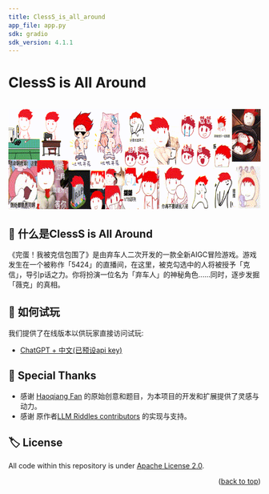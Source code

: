 ```yaml
---
title: ClessS_is_all_around
app_file: app.py
sdk: gradio
sdk_version: 4.1.1
---
```


# ClessS is All Around

<div align="center">
	<br>
	<a href="https://raw.githubusercontent.com/Unqua/LLMRiddles/main/llmriddles/assets/banner.gif">
		<img src="https://raw.githubusercontent.com/Unqua/LLMRiddles/main/llmriddles/assets/banner.gif" width="1000" height="200" alt="Click to see the source">
	</a>
	<br>
</div>

## :thinking: 什么是ClessS is All Around

《完蛋！我被克信包围了》是由弃车人二次开发的一款全新AIGC冒险游戏。游戏发生在一个被称作「5424」的直播间，在这里，被克勾选中的人将被授予「克信」，导引p话之力。你将扮演一位名为「弃车人」的神秘角色......同时，逐步发掘「薇克」的真相。

## :space_invader: 如何试玩

我们提供了在线版本以供玩家直接访问试玩:

- [ChatGPT + 中文(已预设api key)](https://huggingface.co/spaces/jacob369/ClessS_is_all_around)

## :star2: Special Thanks

- 感谢 [Haoqiang Fan](https://www.zhihu.com/people/haoqiang-fan) 的原始创意和题目，为本项目的开发和扩展提供了灵感与动力。
- 感谢 原作者[LLM Riddles contributors](https://github.com/opendilab/LLMRiddles) 的实现与支持。

## :label: License

All code within this repository is under [Apache License 2.0](https://www.apache.org/licenses/LICENSE-2.0).

<p align="right">(<a href="#top">back to top</a>)</p>
